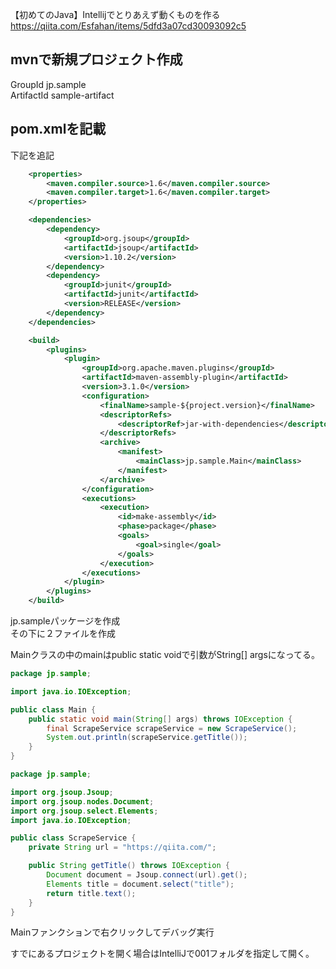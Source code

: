 
【初めてのJava】Intellijでとりあえず動くものを作る    
https://qiita.com/Esfahan/items/5dfd3a07cd30093092c5    

## mvnで新規プロジェクト作成    

GroupId jp.sample    
ArtifactId  sample-artifact    

## pom.xmlを記載    


下記を追記    


```pom.xml
    <properties>
        <maven.compiler.source>1.6</maven.compiler.source>
        <maven.compiler.target>1.6</maven.compiler.target>
    </properties>

    <dependencies>
        <dependency>
            <groupId>org.jsoup</groupId>
            <artifactId>jsoup</artifactId>
            <version>1.10.2</version>
        </dependency>
        <dependency>
            <groupId>junit</groupId>
            <artifactId>junit</artifactId>
            <version>RELEASE</version>
        </dependency>
    </dependencies>

    <build>
        <plugins>
            <plugin>
                <groupId>org.apache.maven.plugins</groupId>
                <artifactId>maven-assembly-plugin</artifactId>
                <version>3.1.0</version>
                <configuration>
                    <finalName>sample-${project.version}</finalName>
                    <descriptorRefs>
                        <descriptorRef>jar-with-dependencies</descriptorRef>
                    </descriptorRefs>
                    <archive>
                        <manifest>
                            <mainClass>jp.sample.Main</mainClass>
                        </manifest>
                    </archive>
                </configuration>
                <executions>
                    <execution>
                        <id>make-assembly</id>
                        <phase>package</phase>
                        <goals>
                            <goal>single</goal>
                        </goals>
                    </execution>
                </executions>
            </plugin>
        </plugins>
    </build>
```

jp.sampleパッケージを作成    
その下に２ファイルを作成    

Mainクラスの中のmainはpublic static voidで引数がString[] argsになってる。



```java:Main.java
package jp.sample;

import java.io.IOException;

public class Main {
    public static void main(String[] args) throws IOException {
        final ScrapeService scrapeService = new ScrapeService();
        System.out.println(scrapeService.getTitle());
    }
}
```


```java:ScrapeService.java
package jp.sample;

import org.jsoup.Jsoup;
import org.jsoup.nodes.Document;
import org.jsoup.select.Elements;
import java.io.IOException;

public class ScrapeService {
    private String url = "https://qiita.com/";

    public String getTitle() throws IOException {
        Document document = Jsoup.connect(url).get();
        Elements title = document.select("title");
        return title.text();
    }
}

```


Mainファンクションで右クリックしてデバッグ実行


すでにあるプロジェクトを開く場合はIntelliJで001フォルダを指定して開く。


